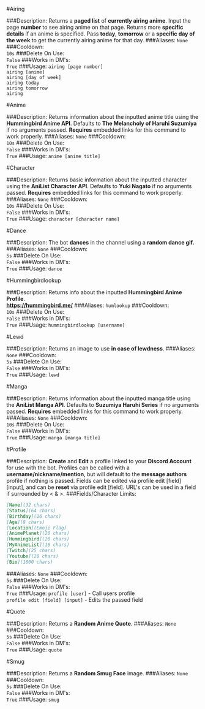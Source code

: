 #Airing
>
###Description:
Returns a **paged list** of **currently airing anime**. Input the page **number** to see airing anime on that page. Returns more **specific details** if an anime is specified. Pass **today**, **tomorrow** or a **specific day of the week** to get the currently airing anime for that day. 
###Aliases:
`None`
###Cooldown:  
`10s`
###Delete On Use:  
`False`
###Works in DM's:  
`True`
###Usage:
`airing [page number]`  
`airing [anime]`   
`airing [day of week]`  
`airing today`  
`airing tomorrow`  
`airing`  

#Anime
>
###Description:
Returns information about the inputted anime title using the **Hummingbird Anime API**. Defaults to **The Melancholy of Haruhi Suzumiya** if no arguments passed. **Requires** embedded links for this command to work properly.
###Aliases:
`None`
###Cooldown:  
`10s`
###Delete On Use:  
`False`
###Works in DM's:  
`True`
###Usage:
`anime [anime title]`

#Character
>
###Description:
Returns basic information about the inputted character using the **AniList Character API**. Defaults to **Yuki Nagato** if no arguments passed. **Requires** embedded links for this command to work properly.
###Aliases:
`None`
###Cooldown:  
`10s`
###Delete On Use:  
`False`
###Works in DM's:  
`True`
###Usage:
`character [character name]`

#Dance
>
###Description:
The bot **dances** in the channel using a **random dance gif.**
###Aliases:
`None`
###Cooldown:  
`5s`
###Delete On Use:  
`False`
###Works in DM's:  
`True`
###Usage:
`dance`

#Hummingbirdlookup
>
###Description:
Returns info about the inputted **Hummingbird Anime Profile**.  
**https://hummingbird.me/**
###Aliases:
`humlookup`
###Cooldown:  
`10s`
###Delete On Use:  
`False`
###Works in DM's:  
`True`
###Usage:
`hummingbirdlookup [username]`

#Lewd
>
###Description:
Returns an image to use **in case of lewdness**.
###Aliases:
`None`
###Cooldown:  
`5s`
###Delete On Use:  
`False`
###Works in DM's:  
`True`
###Usage:
`lewd`

#Manga
>
###Description:
Returns information about the inputted manga title using the **AniList Manga API**. Defaults to **Suzumiya Haruhi Series** if no arguments passed. **Requires** embedded links for this command to work properly.
###Aliases:
`None`
###Cooldown:  
`10s`
###Delete On Use:  
`False`
###Works in DM's:  
`True`
###Usage:
`manga [manga title]`

#Profile
>
###Description:
**Create** and **Edit** a profile linked to your **Discord Account** for use with the bot. Profiles can be called with a **username/nickname/mention**, but will default to the **message authors** profile if nothing is passed. Fields can be edited via profile edit [field] [input], and can be **reset** via profile edit [field]. URL's can be used in a field if surrounded by < & >. 
###Fields/Character Limits:
```markdown
[Name](32 chars)  
[Status](64 chars)  
[Birthday](16 chars)
[Age](8 chars)
[Location](Emoji Flag)
[AnimePlanet](20 chars) 
[Hummingbird](20 chars)
[MyAnimeList](16 chars)
[Twitch](25 chars) 
[Youtube](20 chars)  
[Bio](1000 chars)
``` 
###Aliases:
`None`
###Cooldown:  
`5s`
###Delete On Use:  
`False`
###Works in DM's:  
`True`
###Usage:
`profile [user]` - Call users profile  
`profile edit [field] [input]` - Edits the passed field  

#Quote
>
###Description:
Returns a **Random Anime Quote**.
###Aliases:
`None`
###Cooldown:  
`5s`
###Delete On Use:  
`False`
###Works in DM's:  
`True`
###Usage:
`quote`

#Smug
>
###Description:
Returns a **Random Smug Face** image.
###Aliases:
`None`
###Cooldown:  
`5s`
###Delete On Use:  
`False`
###Works in DM's:  
`True`
###Usage:
`smug`
